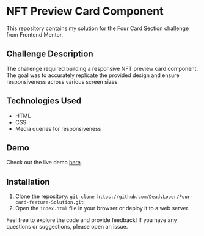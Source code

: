 # NFT Preview Card Component

This repository contains my solution for the Four Card Section challenge from Frontend Mentor.

## Challenge Description

The challenge required building a responsive NFT preview card component. The goal was to accurately replicate the provided design and ensure responsiveness across various screen sizes.

## Technologies Used

- HTML
- CSS 
- Media queries for responsiveness

## Demo

Check out the live demo [here](https://deadvloper.github.io/Four-card-feature-Solution/).

## Installation

1. Clone the repository: `git clone https://github.com/DeadvLoper/Four-card-feature-Solution.git`
2. Open the `index.html` file in your browser or deploy it to a web server.

Feel free to explore the code and provide feedback! If you have any questions or suggestions, please open an issue.
